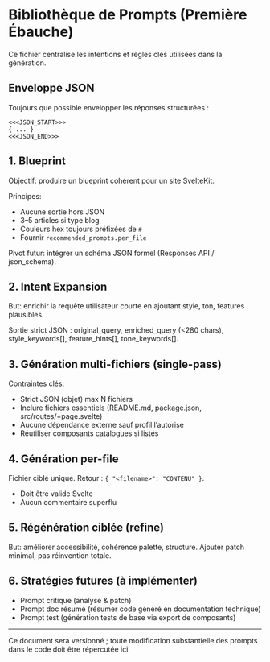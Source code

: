 # Bibliothèque de Prompts (Première Ébauche)

Ce fichier centralise les intentions et règles clés utilisées dans la génération.

## Enveloppe JSON
Toujours que possible envelopper les réponses structurées :

```
<<<JSON_START>>>
{ ... }
<<<JSON_END>>>
```

## 1. Blueprint
Objectif: produire un blueprint cohérent pour un site SvelteKit.

Principes:
- Aucune sortie hors JSON
- 3–5 articles si type blog
- Couleurs hex toujours préfixées de `#`
- Fournir `recommended_prompts.per_file`

Pivot futur: intégrer un schéma JSON formel (Responses API / json_schema).

## 2. Intent Expansion
But: enrichir la requête utilisateur courte en ajoutant style, ton, features plausibles.

Sortie strict JSON : original_query, enriched_query (<280 chars), style_keywords[], feature_hints[], tone_keywords[].

## 3. Génération multi-fichiers (single-pass)
Contraintes clés:
- Strict JSON (objet) max N fichiers
- Inclure fichiers essentiels (README.md, package.json, src/routes/+page.svelte)
- Aucune dépendance externe sauf profil l’autorise
- Réutiliser composants catalogues si listés

## 4. Génération per-file
Fichier ciblé unique. Retour : `{ "<filename>": "CONTENU" }`.
- Doit être valide Svelte
- Aucun commentaire superflu

## 5. Régénération ciblée (refine)
But: améliorer accessibilité, cohérence palette, structure.
Ajouter patch minimal, pas réinvention totale.

## 6. Stratégies futures (à implémenter)
- Prompt critique (analyse & patch)
- Prompt doc résumé (résumer code généré en documentation technique)
- Prompt test (génération tests de base via export de composants)

---
Ce document sera versionné ; toute modification substantielle des prompts dans le code doit être répercutée ici.